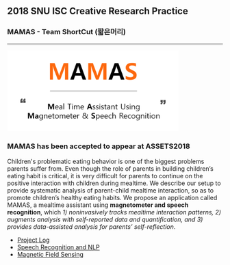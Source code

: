 ## 2018 SNU ISC Creative Research Practice
### MAMAS - Team ShortCut (짧은머리)

****
	
<p>
<img src="/img/30.png" style="width: 400px;"/>
</p>

### MAMAS has been accepted to appear at ASSETS2018

Children's problematic eating behavior is one of the biggest problems parents suffer from. Even though the role of parents in building children’s eating habit is critical, it is very difficult for parents to continue on the positive interaction with children during mealtime. We describe our setup to provide systematic analysis of parent-child mealtime interaction, so as to promote children’s healthy eating habits. We propose an application called MAMAS, a mealtime assistant using **magnetometer and speech recognition**, which *1) noninvasively tracks mealtime interaction patterns, 2) augments analysis with self-reported data and quantification, and 3) provides data-assisted analysis for parents’ self-reflection*.


- [Project Log](https://github.com/Moog303/shortcut_creativity/tree/master/Project_log)
- [Speech Recognition and NLP](https://github.com/Moog303/shortcut_creativity/tree/master/SR_NLP)
- [Magnetic Field Sensing](https://github.com/Moog303/shortcut_creativity/tree/master/Mag)